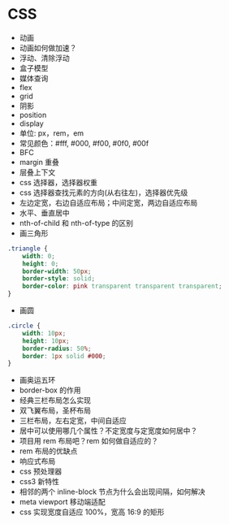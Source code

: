 # CSS
- 动画
- 动画如何做加速？
- 浮动、清除浮动
- 盒子模型
- 媒体查询
- flex
- grid
- 阴影
- position
- display
- 单位: px，rem，em
- 常见颜色：#fff, #000, #f00, #0f0, #00f
- BFC
- margin 重叠
- 层叠上下文
- css 选择器，选择器权重
- css 选择器查找元素的方向(从右往左)，选择器优先级
- 左边定宽，右边自适应布局；中间定宽，两边自适应布局
- 水平、垂直居中
- nth-of-child 和 nth-of-type 的区别
- 画三角形
```css
.triangle {
    width: 0;
    height: 0;
    border-width: 50px;
    border-style: solid;
    border-color: pink transparent transparent transparent;
}
```
- 画圆
```css
.circle {
    width: 10px;
    height: 10px;
    border-radius: 50%;
    border: 1px solid #000;
}
```
- 画奥运五环
- border-box 的作用
- 经典三栏布局怎么实现
- 双飞翼布局，圣杯布局
- 三栏布局，左右定宽，中间自适应
- 居中可以使用哪几个属性？不定宽度与定宽度如何居中？
- 项目用 rem 布局吧？rem 如何做自适应的？
- rem 布局的优缺点
- 响应式布局
- css 预处理器
- css3 新特性
- 相邻的两个 inline-block 节点为什么会出现间隔，如何解决
- meta viewport 移动端适配
- css 实现宽度自适应 100%，宽高 16:9 的矩形
